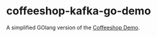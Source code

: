 # coffeeshop-kafka-go-demo

A simplified GOlang version of the [Coffeeshop Demo](https://github.com/RedHatTraining/AD482-ToT-CoffeeShop).